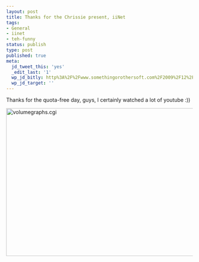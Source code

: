 ```yaml
---
layout: post
title: Thanks for the Chrissie present, iiNet
tags:
- General
- iinet
- teh-funny
status: publish
type: post
published: true
meta:
  jd_tweet_this: 'yes'
  _edit_last: '1'
  wp_jd_bitly: http%3A%2F%2Fwww.somethingorothersoft.com%2F2009%2F12%2F26%2Fthanks-for-the-chrissie-present-iinet%2F
  wp_jd_target: ''
---
```

Thanks for the quota-free day, guys, I certainly watched a lot of youtube :))

<a href="{{ site.url }}/images/2009/12/volumegraphs.cgi_.png"><img src="{{ site.url }}/images/2009/12/volumegraphs.cgi_.png" alt="volumegraphs.cgi" title="volumegraphs.cgi" width="640" height="400" class="alignnone size-full wp-image-177" /></a>
